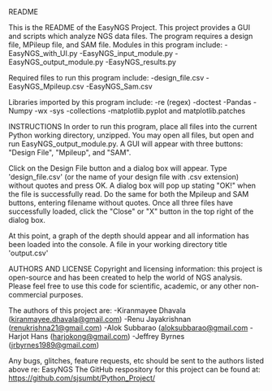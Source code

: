 README

This is the README of the EasyNGS Project. This project provides a GUI and scripts which analyze NGS data files. The
program requires a design file, MPileup file, and SAM file.
Modules in this program include:
  -EasyNGS_with_UI.py
  -EasyNGS_input_module.py
  -EasyNGS_output_module.py
  -EasyNGS_results.py
  
Required files to run this program include:
  -design_file.csv
  -EasyNGS_Mpileup.csv
  -EasyNGS_Sam.csv
  
Libraries imported by this program include: 
  -re (regex)
  -doctest
  -Pandas
  -Numpy
  -wx
  -sys
  -collections
  -matplotlib.pyplot and matplotlib.patches
  
INSTRUCTIONS
In order to run this program, place all files into the current Python working directory, unzipped. 
You may open all files, but open and run EasyNGS_output_module.py. A GUI will appear with three buttons:
"Design File", "Mpileup", and "SAM". 

Click on the Design File button and a dialog box will appear. Type 'design_file.csv'  (or the name of your design file with .csv extension) 
without quotes and press OK. A dialog box will pop up stating "OK!"  when the file is successfully read. 
Do the same for both the Mpileup and SAM buttons, entering filename without quotes.
Once all three files have successfully loaded, click the "Close" or "X" button in the top right of the dialog box.

At this point, a graph of the depth should appear and all information has been loaded into the console. 
A file in your working directory title 'output.csv'



AUTHORS AND LICENSE
Copyright and licensing information: this project is open-source and has been created to help the world of NGS
analysis. Please feel free to use this code for scientific, academic, or any other non-commercial purposes. 

The authors of this project are:
  -Kiranmayee Dhavala (kiranmayee.dhavala@gmail.com)
  -Renu Jayakrishnan (renukrishna21@gmail.com)
  -Alok Subbarao (aloksubbarao@gmail.com
  -Harjot Hans (harjokong@gmail.com)
  -Jeffrey Byrnes (jrbyrnes1989@gmail.com)
  
Any bugs, glitches, feature requests, etc should be sent to the authors listed above re: EasyNGS
The GitHub respository for this project can be found at: https://github.com/sjsumbt/Python_Project/
